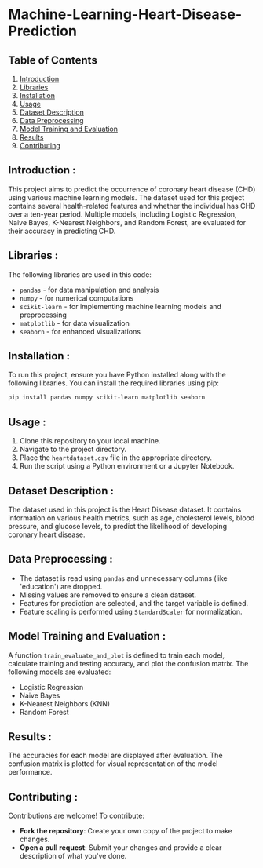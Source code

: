 # Machine-Learning-Heart-Disease-Prediction 

## Table of Contents
1. [Introduction](#introduction)
2. [Libraries](#libraries)
3. [Installation](#installation)
4. [Usage](#usage)
5. [Dataset Description](#dataset-description)
6. [Data Preprocessing](#data-preprocessing)
7. [Model Training and Evaluation](#model-traing-and-evaluation)
8. [Results](#results)
9. [Contributing](#Contributing)

## Introduction :
This project aims to predict the occurrence of coronary heart disease (CHD) using various machine learning models. The dataset used for this project contains several health-related features and whether the individual has CHD over a ten-year period. Multiple models, including Logistic Regression, Naive Bayes, K-Nearest Neighbors, and Random Forest, are evaluated for their accuracy in predicting CHD.

## Libraries :
The following libraries are used in this code:
- `pandas` - for data manipulation and analysis
- `numpy` - for numerical computations
- `scikit-learn` - for implementing machine learning models and preprocessing
- `matplotlib` - for data visualization
- `seaborn` - for enhanced visualizations

## Installation :
To run this project, ensure you have Python installed along with the following libraries. You can install the required libraries using pip:

```bash
pip install pandas numpy scikit-learn matplotlib seaborn
```

## Usage :
1. Clone this repository to your local machine.
2. Navigate to the project directory.
3. Place the `heartdataset.csv` file in the appropriate directory.
4. Run the script using a Python environment or a Jupyter Notebook.
   
## Dataset Description :
The dataset used in this project is the Heart Disease dataset. It contains information on various health metrics, such as age, cholesterol levels, blood pressure, and glucose levels, to predict the likelihood of developing coronary heart disease.

## Data Preprocessing :
- The dataset is read using `pandas` and unnecessary columns (like 'education') are dropped.
- Missing values are removed to ensure a clean dataset.
- Features for prediction are selected, and the target variable is defined.
- Feature scaling is performed using `StandardScaler` for normalization.

## Model Training and Evaluation :
A function `train_evaluate_and_plot` is defined to train each model, calculate training and testing accuracy, and plot the confusion matrix. The following models are evaluated:
- Logistic Regression
- Naive Bayes
- K-Nearest Neighbors (KNN)
- Random Forest

## Results :
The accuracies for each model are displayed after evaluation. The confusion matrix is plotted for visual representation of the model performance.

## Contributing :
Contributions are welcome! To contribute:
- **Fork the repository**: Create your own copy of the project to make changes.
- **Open a pull request**: Submit your changes and provide a clear description of what you've done.




